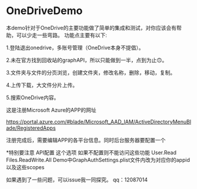 # OneDriveDemo

本demo针对于OneDrive的主要功能做了简单的集成和测试，对你应该会有帮助，可以少走一些弯路。
功能点主要有以下:

1.登陆退出onedrive，多账号管理（OneDrive本身不提倡）。
 
2.未在官方找到回收站的graphAPI，所以只能做到一半，点到为止🙃️。

3.文件夹与文件的分页浏览，创建文件夹，修改名称，删除，移动，复制。

4.上传下载，大文件分片上传。

5.搜索OneDrive内容。

这是注册Microsoft Azure的APP的网址

https://portal.azure.com/#blade/Microsoft_AAD_IAM/ActiveDirectoryMenuBlade/RegisteredApps

注册完成后，需要编辑APP的各平台信息。同时后台服务器要配置一个


*特别要注意 API配置 这个选项 如果不配置则不能访问这些功能
User.Read
Files.ReadWrite.All
Demo中GraphAuthSettings.plist文件内改为对应你的appid 以及这些scopes

如果遇到了一些问题，可以issue我一同探究。
qq：12087014

